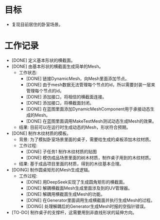 # 目标
- 复现目前居住的卧室场景。

# 工作记录
- [DONE] 定义基本形状的横截面。
- [DONE] 由基本形状的横截面生成简单的Mesh。
	- 工作状态:
		- [DONE] 链接DynamicMesh，向Mesh里面添加节点。
		- [DONE] 由于mesh数据无法管理每个节点的id，所以需要封装一层来管理每个节点的id。
		- [DONE] 添加接口，将相信的横截面连接。
		- [DONE] 添加接口，将横截面封闭。
		- [DONE] 在蓝图里面添加DynamicMeshComponent用于承接动态生成的Mesh。
		- [DONE] 在蓝图里面调用MakeTestMesh测试动态生成Mesh的效果。
	- 结果: 目前可以在运行时生成动态的Mesh，形状符合预期。
- [DONE] 制作木纹材质的模板。
	- 背景: 为了模拟卧室场景里面的桌子，需要给生成的桌板添加木纹材质。
	- 工作过程:
		- [DONE] 子任务1 制作木纹材质的贴图
		- [DONE] 模仿成品场景里面的树木材质，制作桌子用到的木纹材质。
	- 结果: 基于成品项目里面的材质，得到的木纹基本合理。
- [DOING] 制作圆桌矩形的Mesh生成逻辑。
	- 工作过程:
		- [DONE] 用DeepSeek实现了生成圆角矩形的横截面。
		- [DONE] 解耦横截面Mesh生成里面涉及到的UV管理器。
		- [DONE] 解耦用横截面生成Mesh的功能。
		- [DONE] 在Generator里面调用生成横截面并执行生成Mesh的过程。
		- [DOING] 处理解耦后的Generator生成Mesh时报的空指针错误。
- [TO-DO] 制作桌子的支撑杆，这需要用到非直线形状的延伸方向。